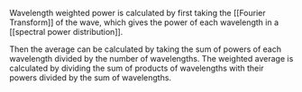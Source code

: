 Wavelength weighted power is calculated by first taking the [[Fourier Transform]] of the wave, which gives the power of each wavelength in a [[spectral power distribution]].

Then the average can be calculated by taking the sum of powers of each wavelength divided by the number of wavelengths. The weighted average is calculated by dividing the sum of products of wavelengths with their powers divided by the sum of wavelengths.
